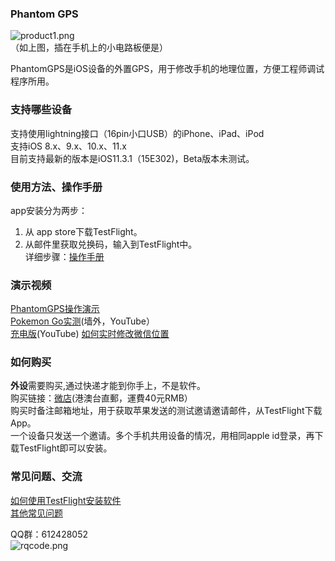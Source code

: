 ### Phantom GPS
![product1.png](http://upload-images.jianshu.io/upload_images/5872815-dc2dc69e4028d067.png?imageMogr2/auto-orient/strip%7CimageView2/2/w/1240)<br>
（如上图，插在手机上的小电路板便是）

PhantomGPS是iOS设备的外置GPS，用于修改手机的地理位置，方便工程师调试程序所用。
### 支持哪些设备
支持使用lightning接口（16pin小口USB）的iPhone、iPad、iPod<br>
支持iOS 8.x、9.x、10.x、11.x<br>
目前支持最新的版本是iOS11.3.1（15E302)，Beta版本未测试。

### 使用方法、操作手册
app安装分为两步：<br>
1. 从 app store下载TestFlight。<br>
2. 从邮件里获取兑换码，输入到TestFlight中。<br>
详细步骤：[操作手册](http://phantomgps.com/manual)  <br>

### 演示视频
[PhantomGPS操作演示](http://player.youku.com/embed/XMzI2NzQ1NzEyOA==) <br>
[Pokemon Go实测](https://www.youtube.com/watch?v=RZR0HWu5794)(墙外，YouTube）<br>
[充电版](https://youtu.be/RZR0HWu5794)(YouTube)
[如何实时修改微信位置](http://player.youku.com/embed/XMjcwODc2NzAzNg==)<br>


### 如何购买
**外设**需要购买,通过快递才能到你手上，不是软件。<br>
购买链接：[微店](http://weidian.com/i/2271052897&ifr=itemdetail&wfr=c)(港澳台直郵，運費40元RMB）<br>
购买时备注邮箱地址，用于获取苹果发送的测试邀请邀请邮件，从TestFlight下载App。<br>
一个设备只发送一个邀请。多个手机共用设备的情况，用相同apple id登录，再下载TestFlight即可以安装。<br>

### 常见问题、交流
[如何使用TestFlight安装软件](https://jingyan.baidu.com/article/63f23628276e1d0209ab3d10.html)<br>
[其他常见问题](http://phantomgps.com/faq)

QQ群：612428052<br>
![rqcode.png](http://upload-images.jianshu.io/upload_images/5872815-efba5722342dc399.png?imageMogr2/auto-orient/strip%7CimageView2/2/w/1240)
